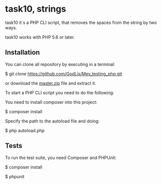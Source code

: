 task10, strings
===============

task10 it`s a PHP CLI script, that removes the spaces from the string by two ways.

task10 works with PHP 5.6 or later.


Installation
------------

You can clone all repository by executing in a terminal:

$ git clone https://github.com/GodLis/Mev_testing_php.git

or download the [master.zip](https://github.com/GodLis/Mev_testing_php/archive/master.zip) file and extract it.

To start a PHP CLI script you need to do the following:

You need to install composer into this project:

$ composer install

Specify the path to the autoload file and doing:

$ php autoload.php


Tests
-----

To run the test suite, you need Composer and PHPUnit:

$ composer install

$ phpunit

